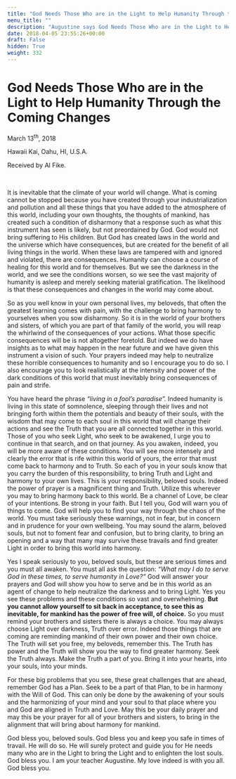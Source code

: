 ```yaml
---
title: "God Needs Those Who are in the Light to Help Humanity Through the Coming Changes"
menu_title: ""
description: "Augustine says God Needs Those Who are in the Light to Help Humanity Through the Coming Changes"
date: 2018-04-05 23:55:26+00:00
draft: False
hidden: True
weight: 332
---
```

# God Needs Those Who are in the Light to Help Humanity Through the Coming Changes

March 13<sup>th</sup>, 2018

Hawaii Kai, Oahu, HI, U.S.A.

Received by Al Fike.

 

It is inevitable that the climate of your world will change. What is coming cannot be stopped because you have created through your industrialization and pollution and all these things that you have added to the atmosphere of this world, including your own thoughts, the thoughts of mankind, has created such a condition of disharmony that a response such as what this instrument has seen is likely, but not preordained by God. God would not bring suffering to His children. But God has created laws in the world and the universe which have consequences, but are created for the benefit of all living things in the world. When these laws are tampered with and ignored and violated, there are consequences. Humanity can choose a course of healing for this world and for themselves. But we see the darkness in the world, and we see the conditions worsen, so we see the vast majority of humanity is asleep and merely seeking material gratification. The likelihood is that these consequences and changes in the world may come about.

So as you well know in your own personal lives, my beloveds, that often the greatest learning comes with pain, with the challenge to bring harmony to yourselves when you sow disharmony. So it is in the world of your brothers and sisters, of which you are part of that family of the world, you will reap the whirlwind of the consequences of your actions. What those specific consequences will be is not altogether foretold. But indeed we do have insights as to what may happen in the near future and we have given this instrument a vision of such. Your prayers indeed may help to neutralize these horrible consequences to humanity and so I encourage you to do so.  I also encourage you to look realistically at the intensity and power of the dark conditions of this world that must inevitably bring consequences of pain and strife. 

You have heard the phrase *“living in a fool’s paradise”.* Indeed humanity is living in this state of somnolence, sleeping through their lives and not bringing forth within them the potentials and beauty of their souls, with the wisdom that may come to each soul in this world that will change their actions and see the Truth that you are all connected together in this world. Those of you who seek Light, who seek to be awakened, I urge you to continue in that search, and on that journey. As you awaken, indeed, you will be more aware of these conditions. You will see more intensely and clearly the error that is rife within this world of yours, the error that must come back to harmony and to Truth. So each of you in your souls know that you carry the burden of this responsibility, to bring Truth and Light and harmony to your own lives. This is your responsibility, beloved souls. Indeed the power of prayer is a magnificent thing and Truth. Utilize this wherever you may to bring harmony back to this world. Be a channel of Love, be clear of your intentions. Be strong in your faith. But I tell you, God will warn you of things to come. God will help you to find your way through the chaos of the world. You must take seriously these warnings, not in fear, but in concern and in prudence for your own wellbeing. You may sound the alarm, beloved souls, but not to foment fear and confusion, but to bring clarity, to bring an opening and a way that many may survive these travails and find greater Light in order to bring this world into harmony.

Yes I speak seriously to you, beloved souls, but these are serious times and you must all awaken. You must all ask the question: *“What may I do to serve God in these times, to serve humanity in Love?”* God will answer your prayers and God will show you how to serve and be in this world as an agent of change to help neutralize the darkness and to bring Light. Yes you see these problems and these conditions so vast and overwhelming. **But you cannot allow yourself to sit back in acceptance, to see this as inevitable, for mankind has the power of free will, of choice.** So you must remind your brothers and sisters there is always a choice. You may always choose Light over darkness, Truth over error. Indeed those things that are coming are reminding mankind of their own power and their own choice. The Truth will set you free, my beloveds, remember this. The Truth has power and the Truth will show you the way to find greater harmony. Seek the Truth always. Make the Truth a part of you. Bring it into your hearts, into your souls, into your minds.

For these big problems that you see, these great challenges that are ahead, remember God has a Plan. Seek to be a part of that Plan, to be in harmony with the Will of God. This can only be done by the awakening of your souls and the harmonizing of your mind and your soul to that place where you and God are aligned in Truth and Love. May this be your daily prayer and may this be your prayer for all of your brothers and sisters, to bring in the alignment that will bring about harmony for mankind. 

God bless you, beloved souls. God bless you and keep you safe in times of travail. He will do so. He will surely protect and guide you for He needs many who are in the Light to bring the Light and to enlighten the lost souls. God bless you. I am your teacher Augustine. My love indeed is with you all. God bless you.

